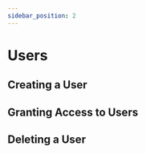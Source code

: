 ```yaml
---
sidebar_position: 2
---
```


# Users

## Creating a User


## Granting Access to Users


## Deleting a User

